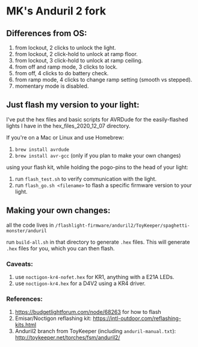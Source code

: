 # MK's Anduril 2 fork

## Differences from OS:
  1. from lockout, 2 clicks to unlock the light.
  2. from lockout, 2 click-hold to unlock at ramp floor.
  3. from lockout, 3 click-hold to unlock at ramp ceiling.
  4. from off and ramp mode, 3 clicks to lock.
  5. from off, 4 clicks to do battery check.
  6. from ramp mode, 4 clicks to change ramp setting (smooth vs stepped).
  7. momentary mode is disabled.

## Just flash my version to your light:
I've put the hex files and basic scripts for AVRDude for the easily-flashed lights I have in the hex_files_2020_12_07 directory.

If you're on a Mac or Linux and use Homebrew:
  1. `brew install avrdude`
  2. `brew install avr-gcc` (only if you plan to make your own changes)

using your flash kit, while holding the pogo-pins to the head of your light: 
  1. run `flash_test.sh` to verify communication with the light.
  2. run `flash_go.sh <filename>` to flash a specific firmware version to your light.

## Making your own changes:
all the code lives in `/flashlight-firmware/anduril2/ToyKeeper/spaghetti-monster/anduril`

run `build-all.sh` in that directory to generate `.hex` files.  This will generate `.hex` files for you, which you can then flash.
  
### Caveats:
  1. use `noctigon-kr4-nofet.hex` for KR1, anything with a E21A LEDs.
  2. use `noctigon-kr4.hex` for a D4V2 using a KR4 driver.

### References:
  1. https://budgetlightforum.com/node/68263 for how to flash
  2. Emisar/Noctigon reflashing kit: https://intl-outdoor.com/reflashing-kits.html
  3. Anduril2 branch from ToyKeeper (including `anduril-manual.txt`): http://toykeeper.net/torches/fsm/anduril2/
